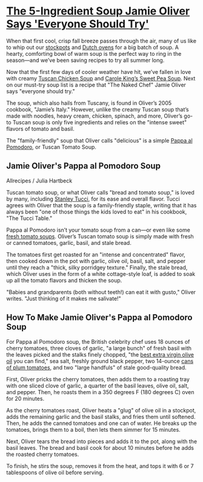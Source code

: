# [The 5-Ingredient Soup Jamie Oliver Says 'Everyone Should Try'](https://www.allrecipes.com/jamie-oliver-pappa-al-pomodoro-11807945)
 When that first cool, crisp fall breeze passes through the air, many of us like to whip out our [stockpots](https://www.allrecipes.com/longform/best-stockpots/) and [Dutch ovens](https://www.allrecipes.com/article/best-dutch-ovens/) for a big batch of soup. A hearty, comforting bowl of warm soup is the perfect way to ring in the season—and we’ve been saving recipes to try all summer long.

 Now that the first few days of cooler weather have hit, we’ve fallen in love with creamy [Tuscan Chicken Soup](https://www.allrecipes.com/tuscan-chicken-soup-recipe-11680831) and [Carole King’s Sweet Pea Soup](https://www.allrecipes.com/i-tried-carole-kings-pea-soup-recipe-11774660). Next on our must-try soup list is a recipe that "The Naked Chef" Jamie Oliver says "everyone should try."

 The soup, which also hails from Tuscany, is found in Oliver’s 2005 cookbook, "Jamie’s Italy." However, unlike the creamy Tuscan soup that’s made with noodles, heavy cream, chicken, spinach, and more, Oliver’s go-to Tuscan soup is only five ingredients and relies on the "intense sweet" flavors of tomato and basil.

 The "family-friendly" soup that Oliver calls "delicious" is a simple [Pappa al Pomodoro](https://www.allrecipes.com/recipe/259465/tuscan-tomato-soup-pappa-al-pomodoro/), or Tuscan Tomato Soup.

 Jamie Oliver's Pappa al Pomodoro Soup
----------

Allrecipes / Julia Hartbeck

 Tuscan tomato soup, or what Oliver calls "bread and tomato soup," is loved by many, including [Stanley Tucci](https://www.allrecipes.com/stanley-tuccis-one-pot-minestrone-soup-recipe-8727131), for its ease and overall flavor. Tucci agrees with Oliver that the soup is a family-friendly staple, writing that it has always been "one of those things the kids loved to eat" in his cookbook, "The Tucci Table."

 Pappa al Pomodoro isn’t your tomato soup from a can—or even like some [fresh tomato soups](https://www.allrecipes.com/recipe/39544/garden-fresh-tomato-soup/). Oliver’s Tuscan tomato soup is simply made with fresh or canned tomatoes, garlic, basil, and stale bread.

 The tomatoes first get roasted for an "intense and concentrated" flavor, then cooked down in the pot with garlic, olive oil, basil, salt, and pepper until they reach a "thick, silky porridgey texture." Finally, the stale bread, which Oliver uses in the form of a white cottage-style loaf, is added to soak up all the tomato flavors and thicken the soup.

 "Babies and grandparents (both without teeth!) can eat it with gusto," Oliver writes. "Just thinking of it makes me salivate!"

 How To Make Jamie Oliver's Pappa al Pomodoro Soup
----------

 For Pappa al Pomodoro soup, the British celebrity chef uses 18 ounces of cherry tomatoes, three cloves of garlic, "a large bunch" of fresh basil with the leaves picked and the stalks finely chopped, "the [best extra virgin olive oil](https://www.allrecipes.com/chefs-favorite-olive-oil-8678110) you can find," sea salt, freshly ground black pepper, two 14-ounce [cans of plum tomatoes](https://www.allrecipes.com/chefs-favorite-canned-tomatoes-8764308), and two "large handfuls" of stale good-quality bread.

 First, Oliver pricks the cherry tomatoes, then adds them to a roasting tray with one sliced clove of garlic, a quarter of the basil leaves, olive oil, salt, and pepper. Then, he roasts them in a 350 degrees F (180 degrees C) oven for 20 minutes.

 As the cherry tomatoes roast, Oliver heats a "glug" of olive oil in a stockpot, adds the remaining garlic and the basil stalks, and fries them until softened. Then, he adds the canned tomatoes and one can of water. He breaks up the tomatoes, brings them to a boil, then lets them simmer for 15 minutes.

 Next, Oliver tears the bread into pieces and adds it to the pot, along with the basil leaves. The bread and basil cook for about 10 minutes before he adds the roasted cherry tomatoes.

 To finish, he stirs the soup, removes it from the heat, and tops it with 6 or 7 tablespoons of olive oil before serving.